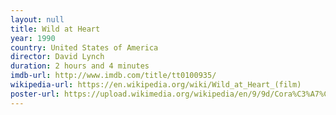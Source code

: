 ```yaml
---
layout: null
title: Wild at Heart
year: 1990
country: United States of America
director: David Lynch
duration: 2 hours and 4 minutes
imdb-url: http://www.imdb.com/title/tt0100935/
wikipedia-url: https://en.wikipedia.org/wiki/Wild_at_Heart_(film)
poster-url: https://upload.wikimedia.org/wikipedia/en/9/9d/Cora%C3%A7%C3%A3oSelvagem.jpg
---
```

